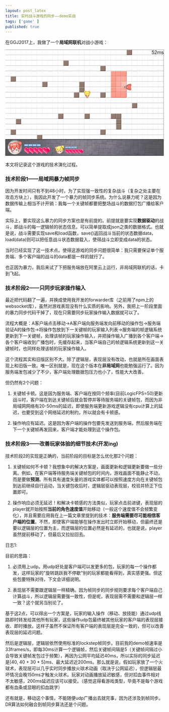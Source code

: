 ```yaml
---
layout: post_latex
title: 实时战斗游戏的同步——demo实战
tags: ['game' ]
published: true
---
```


<!--more-->

在GGJ2017上，我做了一个**局域网联机**对战小游戏：

![1.png](../images/2017.4/1.png)

本文将记录这个游戏的技术演化过程。

### 技术阶段1——局域网暴力帧同步

因为开发时间只有不到48小时，为了实现强一致性的复杂战斗（复杂之处主要在攻击方块上），我因此开发了一个暴力的帧同步系统。为什么说暴力呢？这是因为数据传输上相当不计开销：我每一个关键帧都要把整场战斗的数据打包广播给客户端。

实际上，要实现这么暴力的同步方案也是有前提的。前提就是要实现**数据驱动**的战斗，即战斗的每一逻辑帧的状态信息，可以简单提取成json之类的数据格式。也就是说，战斗需要实现save和load函数，save()返回战斗当前的状态数据data，load(data)则可以把任意战斗状态数据载入，使得战斗立即变成data的状态。

当时已经实现了这一技术点。使得这游戏的同步问题很简单：我只需要保证单个服务端、多个客户端的战斗的data都是一样的就行了。

也正因为暴力，我后来试了下把服务端放在阿里云上运行，非局域网联机的话，卡到飞起。


### 技术阶段2——只同步玩家操作输入

最近把代码翻了一遍，并换成使用我开发的forwarder库（之前用了npm上的websocket库），虽然对游戏表现没有什么实质的影响。另外，我把上一阶段里面的暴力同步代码干掉了，现在只需要同步玩家操作输入数据就可以了。

流程大概是：A客户端点击移动->A客户端向服务端发向前移动的操作包->服务端验证A的操作包->将操作包放到下一关键帧的玩家输入列表->服务端的帧逻辑系统更新到下一关键帧，处理该帧的玩家操作输入，并把操作输入广播到各个客户端->各个客户端收到广播包时，先缓存起来，当客户端自己的帧逻辑系统更新到这一关键帧时，也同样处理该帧的玩家操作输入。

这个流程其实和旧版区别不大。除了逻辑层，表现层没有改动，也就是所在画面表现上和旧版一致。唯一区别就是，现在这个版本在**非局域网**也能勉强运行了。因为服务端发包减少了不少，客户端处理数据包压力也小了，性能大大改善。

但仍然有2个问题：

1. 关键帧卡顿。这是因为服务端、客户端在按同个频率(目前LogicFPS=50)更新战斗时，客户端在到达关键帧后就会暂停并等待服务端的关键帧包，而因为非局域网网络有20-50ms的延迟，即使服务端更新游戏逻辑没有cpu计算上的延迟，也要受到这个网络延迟的制约，所以就会有卡顿感。

2. 操作响应有延迟。这是因为客户端的操作包要先发送到服务端，然后服务端在下一个关键帧再发回来，客户端才能处理到这个操作包。


### 技术阶段3——改善玩家体验的细节技术(开发ing)

技术阶段2的实现是正确的，当前阶段的目标是怎么优化那2个问题：

1. 关键帧如何不卡顿？我想象中的解决方案是，画面更新和逻辑更新要做一些分离。例如，在客户端等待服务端关键帧包的时间内，游戏画面不能静止不动，而是要做**预测**。所有具有速度矢量的游戏实体都可以按照速度方向在关键帧包到达前继续自行运动，当关键包收后时，逻辑层驱动表现层，校验并矫正下位置即可。

2. 操作响应必须无延迟！和解决卡顿感的方法类似，玩家点击前进键，表现层的player就开始按照**当前的角色速度值**开始移动（一般这个速度值不会频繁变化），并且需要应用我在上一篇文章里提到的技术：**服务端需要尽可能相信客户端的位置**。不然，即使客户端能够在操作发出时立即开始移动，但最终还是要以逻辑层的位置为主，而逻辑层的位置必然是有延迟的，也就是说，player虽然提前移动了，但最后又拉扯回去。

日志1:

目前的思路：

1. 必须用上udp。用udp好处是客户端可以发更多的包，玩家的每一个操作都发，这样玩家的"旋转跳跃我不停歇"别的玩家都能看得到，真实感更强。但这些包要特殊对待，下文会详细说明。

2. 表现层不需要跟逻辑层一样精确。因为帧同步的同步规则要求每个客户端自己计算战斗，所以逻辑层需要强一致性，但是呢，表现层需不需要和逻辑层一样一致？这个就另当别论了。

基于这2点，可以得出一个方案是，玩家的输入操作（移动、放技能）通过udp线路即时转发给其他所有玩家，这些操作udp包最终被其他玩家的客户端的表现层接收、即时播放。这样子虽然不保证所有客户端的表现层是完全一致的，但可以改善表现层的延迟问题。

然后是逻辑层，逻辑层依然使用标准的lockstep帧同步。目前我的demo帧速率是33frames/s，即每30ms计算一个逻辑帧，然后关键帧间隔是5（关键帧间隔过小会导致关键帧发包过于频繁），再因为公网平均延迟40ms，所以实际的同步延迟是[40, 40 + 30 * 5]ms、最大延迟近200ms。那么就是说，假如玩家放了一个火球术，表现层可以几乎实时同步播放火球术动画（取决于公网延迟），但逻辑层最坏情况会晚150ms才触发火球术。玩家对动画播放延迟敏感，但对扣血事件相对不太敏感，200ms延迟应该可以接受。（感觉这得看游戏类型，毕竟不是每个游戏都有血条或显眼的扣血跳字）

还有就是，移动这个事情，不能随便udp广播出去就完事，因为还涉及到帧同步。DR算法如何融合到帧同步算法还是个问题。



